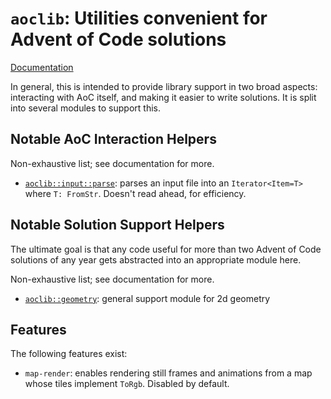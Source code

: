 # `aoclib`: Utilities convenient for Advent of Code solutions

[Documentation](https://aoclib-docs.netlify.app/aoclib/)

In general, this is intended to provide library support in two broad aspects:
interacting with AoC itself, and making it easier to write solutions.
It is split into several modules to support this.

## Notable AoC Interaction Helpers

Non-exhaustive list; see documentation for more.

- [`aoclib::input::parse`](https://aoclib-docs.netlify.app/aoclib/input/fn.parse.html): parses an input file into an `Iterator<Item=T>` where `T: FromStr`. Doesn't read ahead, for efficiency.

## Notable Solution Support Helpers

The ultimate goal is that any code useful for more than two Advent of Code solutions
of any year gets abstracted into an appropriate module here.

Non-exhaustive list; see documentation for more.

- [`aoclib::geometry`](https://aoclib-docs.netlify.app/aoclib/geometry/index.html): general support module for 2d geometry

## Features

The following features exist:

- `map-render`: enables rendering still frames and animations from a map whose tiles implement `ToRgb`. Disabled by default.
